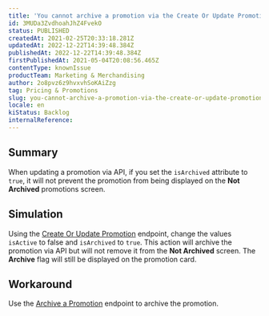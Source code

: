 ```yaml
---
title: 'You cannot archive a promotion via the Create Or Update Promotion endpoint'
id: 3MUDa3ZvdhoahJhZ4FvekO
status: PUBLISHED
createdAt: 2021-02-25T20:33:18.281Z
updatedAt: 2022-12-22T14:39:48.384Z
publishedAt: 2022-12-22T14:39:48.384Z
firstPublishedAt: 2021-05-04T20:08:56.465Z
contentType: knownIssue
productTeam: Marketing & Merchandising
author: 2o8pvz6z9hvxvhSoKAiZzg
tag: Pricing & Promotions
slug: you-cannot-archive-a-promotion-via-the-create-or-update-promotion-endpoint
locale: en
kiStatus: Backlog
internalReference: 
---
```


## Summary

When updating a promotion via API, if you set the `isArchived` attribute to `true`, it will not prevent the promotion from being displayed on the **Not Archived** promotions screen.

## Simulation

Using the [Create Or Update Promotion](https://developers.vtex.com/vtex-rest-api/reference/createorupdatecalculatorconfiguration) endpoint, change the values `isActive` to false and `isArchived` to `true`. This action will archive the promotion via API but will not remove it from the **Not Archived** screen. The **Archive** flag will still be displayed on the promotion card.

## Workaround

Use the [Archive a Promotion](https://developers.vtex.com/vtex-rest-api/reference/archivepromotion-1) endpoint to archive the promotion.

